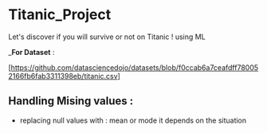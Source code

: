 # Titanic_Project
Let's discover if you will survive or not on Titanic ! using ML


  ___For Dataset__ :

[https://github.com/datasciencedojo/datasets/blob/f0ccab6a7ceafdff780052166fb6fab3311398eb/titanic.csv]

## Handling Mising values : 
 - replacing null values with : mean or mode it depends on the situation 
